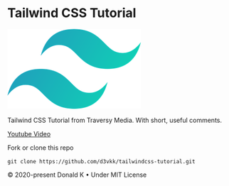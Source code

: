 # Tailwind CSS Tutorial

![Tailwind CSS](https://github.com/d3vkk/tailwindcss-tutorial/blob/master/tailwindcss-logo.png)

Tailwind CSS Tutorial from Traversy Media. With short, useful comments.

[Youtube Video](https://www.youtube.com/watch?v=UBOj6rqRUME)

Fork or clone this repo
```
git clone https://github.com/d3vkk/tailwindcss-tutorial.git
```

© 2020-present Donald K • Under MIT License
